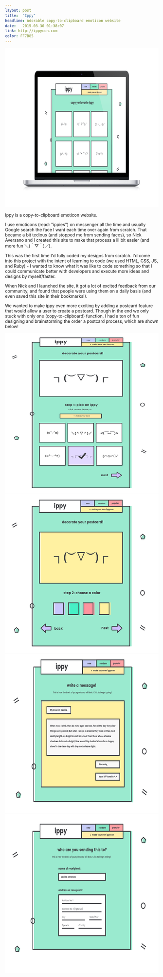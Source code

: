 ```yaml
---
layout: post
title:  "Ippy"
headline: Adorable copy-to-clipboard emoticon website
date:   2015-03-30 01:38:07
link: http://ippycon.com
color: FF7B85
---
```

<img src="/images/Ippy/Ippymacbook.jpg" width="696px" height="522px" alt="Ippy Macbook" class="shadow" />

Ippy is a copy-to-clipboard emoticon website. 

I use emoticons (read: "ippies") on messenger all the time and usually Google search the face I want each time over again from scratch. That became a bit tedious (and stopped me from sending faces), so Nick Aversano and I created this site to make that process a lil bit easier (and more fun ＼(＾▽＾)／).

This was the first time I'd fully coded my designs from scratch. I'd come into this project with the intent of learning to code (we used HTML, CSS, JS, and Ruby) - I wanted to know what it was like to code something so that I could communicate better with developers and execute more ideas and designs by myself/faster.

When Nick and I launched the site, it got a lot of excited feedback from our community, and found that people were using them on a daily basis (and even saved this site in their bookmarks!).

We wanted to make ippy even more exciting by adding a postcard feature that would allow a user to create a postcard. Though in the end we only stuck with only one (copy-to-clipboard) function, I had a ton of fun designing and brainstorming the order a postcard process, which are shown below!

<img src="/images/Ippy/Pickippy-01.jpg" width="696px" height="522px" alt="Ippy-01" class="shadow" />

<img src="/images/Ippy/Choosecolor-02.jpg" width="696px" height="522px" alt="Ippy-02" class="shadow" />

<img src="/images/Ippy/Messageform-03.jpg" width="696px" height="522px" alt="Ippy-03" class="shadow" />

<img src="/images/Ippy/recipientform-04.jpg" width="696px" height="522px" alt="Ippy-04" class="shadow" />
